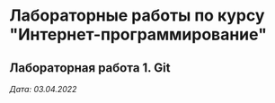 # Лабораторные работы по курсу "Интернет-программирование"

## Лабораторная работа 1. Git

*Дата: 03.04.2022*